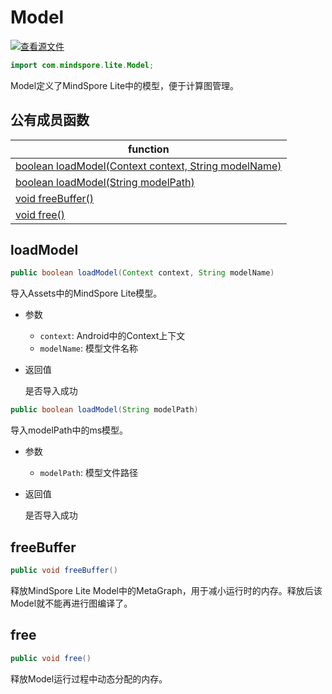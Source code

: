 # Model

[![查看源文件](https://gitee.com/mindspore/docs/raw/r1.3/resource/_static/logo_source.png)](https://gitee.com/mindspore/docs/blob/r1.3/docs/lite/api/source_zh_cn/api_java/model.md)

```java
import com.mindspore.lite.Model;
```

Model定义了MindSpore Lite中的模型，便于计算图管理。

## 公有成员函数

| function                                                     |
| ------------------------------------------------------------ |
| [boolean loadModel(Context context, String modelName)](#loadmodel) |
| [boolean loadModel(String modelPath)](#loadmodel)           |
| [void freeBuffer()](#freebuffer)                            |
| [void free()](#free)                                         |

## loadModel

```java
public boolean loadModel(Context context, String modelName)
```

导入Assets中的MindSpore Lite模型。

- 参数

    - `context`: Android中的Context上下文
    - `modelName`: 模型文件名称

- 返回值

  是否导入成功

```java
public boolean loadModel(String modelPath)
```

导入modelPath中的ms模型。

- 参数

    - `modelPath`: 模型文件路径

- 返回值

  是否导入成功

## freeBuffer

```java
public void freeBuffer()
```

释放MindSpore Lite Model中的MetaGraph，用于减小运行时的内存。释放后该Model就不能再进行图编译了。

## free

```java
public void free()
```

释放Model运行过程中动态分配的内存。
